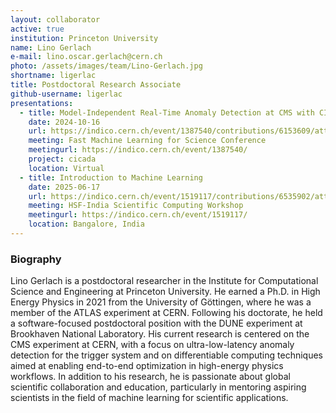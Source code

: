 ```yaml
---
layout: collaborator
active: true
institution: Princeton University
name: Lino Gerlach
e-mail: lino.oscar.gerlach@cern.ch
photo: /assets/images/team/Lino-Gerlach.jpg
shortname: ligerlac
title: Postdoctoral Research Associate
github-username: ligerlac
presentations:
  - title: Model-Independent Real-Time Anomaly Detection at CMS with CICADA
    date: 2024-10-16
    url: https://indico.cern.ch/event/1387540/contributions/6153609/attachments/2949396/5184001/cicada-fast-ml.pdf
    meeting: Fast Machine Learning for Science Conference
    meetingurl: https://indico.cern.ch/event/1387540/
    project: cicada
    location: Virtual
  - title: Introduction to Machine Learning
    date: 2025-06-17
    url: https://indico.cern.ch/event/1519117/contributions/6535902/attachments/3088768/5469542/intro-to-ml.pdf
    meeting: HSF-India Scientific Computing Workshop
    meetingurl: https://indico.cern.ch/event/1519117/
    location: Bangalore, India
---
```


### Biography

Lino Gerlach is a postdoctoral researcher in the Institute for Computational Science and Engineering at Princeton University. He earned a Ph.D. in High Energy Physics in 2021 from the University of Göttingen, where he was a member of the ATLAS experiment at CERN. Following his doctorate, he held a software-focused postdoctoral position with the DUNE experiment at Brookhaven National Laboratory. His current research is centered on the CMS experiment at CERN, with a focus on ultra-low-latency anomaly detection for the trigger system and on differentiable computing techniques aimed at enabling end-to-end optimization in high-energy physics workflows. In addition to his research, he is passionate about global scientific collaboration and education, particularly in mentoring aspiring scientists in the field of machine learning for scientific applications.

